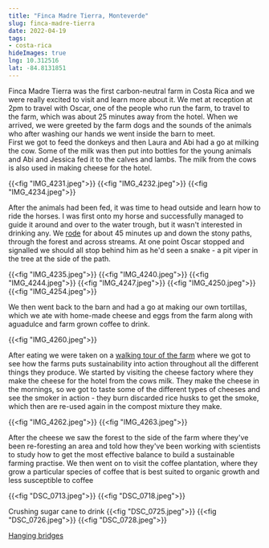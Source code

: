 ```yaml
---
title: "Finca Madre Tierra, Monteverde"
slug: finca-madre-tierra
date: 2022-04-19
tags: 
- costa-rica
hideImages: true
lng: 10.312516
lat: -84.8131851
---
```


Finca Madre Tierra was the first carbon-neutral farm in Costa Rica and we were really excited to visit and learn more about it. We met at reception at 2pm to travel with Oscar, one of the people who run the farm, to travel to the farm, which was about 25 minutes away from the hotel.  When we arrived, we were greeted by the farm dogs and the sounds of the animals who after washing our hands we went inside the barn to meet.  
First we got to feed the donkeys and then Laura and Abi had a go at milking the cow. Some of the milk was then put into bottles for the young animals and Abi and Jessica fed it to the calves and lambs. The milk from the cows is also used in making cheese for the hotel.

{{<fig "IMG_4231.jpeg">}}
{{<fig "IMG_4232.jpeg">}}
{{<fig "IMG_4234.jpeg">}}

After the animals had been fed, it was time to head outside and learn how to ride the horses. I was first onto my horse and successfully managed to guide it around and over to the water trough, but it wasn't interested in drinking any. We [rode](https://www.strava.com/activities/7009938542) for about 45 minutes up and down the stony paths, through the forest and across streams. At one point Oscar stopped and signalled we should all stop behind him as he'd seen a snake - a pit viper in the tree at the side of the path.  


{{<fig "IMG_4235.jpeg">}}
{{<fig "IMG_4240.jpeg">}}
{{<fig "IMG_4244.jpeg">}}
{{<fig "IMG_4247.jpeg">}}
{{<fig "IMG_4250.jpeg">}}
{{<fig "IMG_4254.jpeg">}}

We then went back to the barn and had a go at making our own tortillas, which we ate with home-made cheese and eggs from the farm along with aguadulce and farm grown coffee to drink.

{{<fig "IMG_4260.jpeg">}}

After eating we were taken on a [walking tour of the farm](https://www.strava.com/activities/7009938856) where we got to see how the farms puts sustainability into action throughout all the different things they produce.  We started by visiting the cheese factory where they make the cheese for the hotel from the cows milk. They make the cheese in the mornings, so we got to taste some of the different types of cheeses and see the smoker in action - they burn discarded rice husks to get the smoke, which then are re-used again in the compost mixture they make. 

{{<fig "IMG_4262.jpeg">}}
{{<fig "IMG_4263.jpeg">}}

After the cheese we saw the forest to the side of the farm where they've been re-foresting an area and told how they've been working with scientists to study how to get the most effective balance to build a sustainable farming practise. We then went on to visit the coffee plantation, where they grow a particular species of coffee that is best suited to organic growth and less susceptible to coffee

{{<fig "DSC_0713.jpeg">}}
{{<fig "DSC_0718.jpeg">}}

Crushing sugar cane to drink 
{{<fig "DSC_0725.jpeg">}}
{{<fig "DSC_0726.jpeg">}}
{{<fig "DSC_0728.jpeg">}}

<a href="/blog/2022/monteverde-selvatura">Hanging bridges</a>


